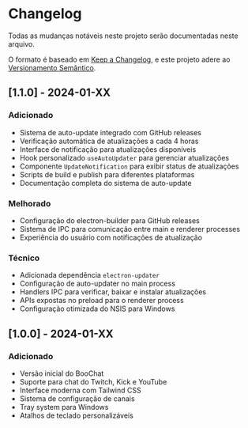 # Changelog

Todas as mudanças notáveis neste projeto serão documentadas neste arquivo.

O formato é baseado em [Keep a Changelog](https://keepachangelog.com/pt-BR/1.0.0/),
e este projeto adere ao [Versionamento Semântico](https://semver.org/lang/pt-BR/).

## [1.1.0] - 2024-01-XX

### Adicionado
- Sistema de auto-update integrado com GitHub releases
- Verificação automática de atualizações a cada 4 horas
- Interface de notificação para atualizações disponíveis
- Hook personalizado `useAutoUpdater` para gerenciar atualizações
- Componente `UpdateNotification` para exibir status de atualizações
- Scripts de build e publish para diferentes plataformas
- Documentação completa do sistema de auto-update

### Melhorado
- Configuração do electron-builder para GitHub releases
- Sistema de IPC para comunicação entre main e renderer processes
- Experiência do usuário com notificações de atualização

### Técnico
- Adicionada dependência `electron-updater`
- Configuração de auto-updater no main process
- Handlers IPC para verificar, baixar e instalar atualizações
- APIs expostas no preload para o renderer process
- Configuração otimizada do NSIS para Windows

## [1.0.0] - 2024-01-XX

### Adicionado
- Versão inicial do BooChat
- Suporte para chat do Twitch, Kick e YouTube
- Interface moderna com Tailwind CSS
- Sistema de configuração de canais
- Tray system para Windows
- Atalhos de teclado personalizáveis
